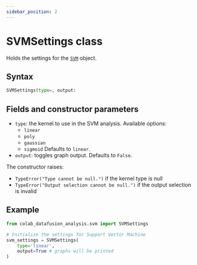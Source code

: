```yaml
---
sidebar_position: 2
---
```


# SVMSettings class

Holds the settings for the [`SVM`](./svm.md) object.

## Syntax

```python
SVMSettings(type=, output:
```

## Fields and constructor parameters

- `type`: the kernel to use in the SVM analysis. Available options:
  - `linear`
  - `poly`
  - `gaussian`
  - `sigmoid`
  Defaults to `linear`.
- `output`: toggles graph output. Defaults to `False`.

The constructor raises:
- `TypeError("Type cannot be null.")` if the kernel type is null
- `TypeError("Output selection cannot be null.")` if the output selection is invalid

## Example

```python
from colab_datafusion_analysis.svm import SVMSettings

# Initialize the settings for Support Vector Machine
svm_settings = SVMSettings(
    type='linear',
    output=True # graphs will be printed
)
```